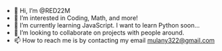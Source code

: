 - 👋 Hi, I’m @RED22M
- 👀 I’m interested in Coding, Math, and more!
- 🌱 I’m currently learning JavaScript. I want to learn Python soon...
- 💞️ I’m looking to collaborate on projects with people around.
- 📫 How to reach me is by contacting my email mulany322@gmail.com

<!---
RED22M/RED22M is a ✨ special ✨ repository because its `README.md` (this file) appears on your GitHub profile.
You can click the Preview link to take a look at your changes.
--->
